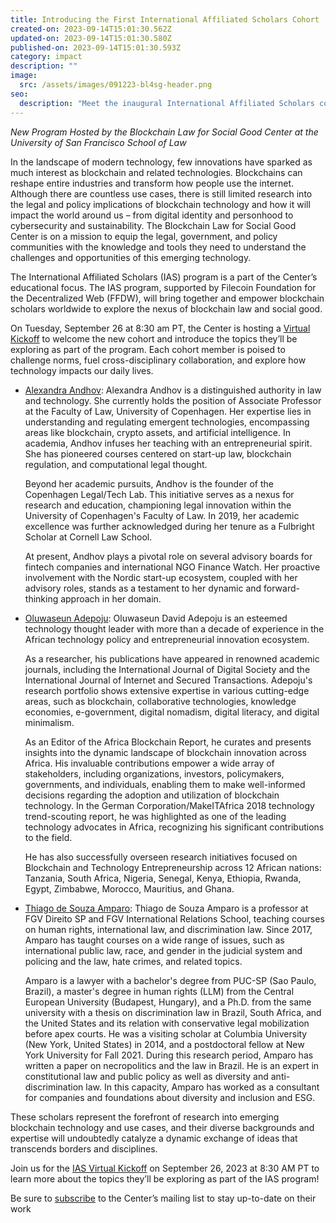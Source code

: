 ```yaml
---
title: Introducing the First International Affiliated Scholars Cohort
created-on: 2023-09-14T15:01:30.562Z
updated-on: 2023-09-14T15:01:30.580Z
published-on: 2023-09-14T15:01:30.593Z
category: impact
description: ""
image:
  src: /assets/images/091223-bl4sg-header.png
seo:
  description: "Meet the inaugural International Affiliated Scholars cohort at USF's Blockchain Law for Social Good Center, exploring legal and policy implications of blockchain technology."
---
```


*New Program Hosted by the Blockchain Law for Social Good Center at the University of San Francisco School of Law* 

In the landscape of modern technology, few innovations have sparked as much interest as blockchain and related technologies. Blockchains can reshape entire industries and transform how people use the internet. Although there are countless use cases, there is still limited research into the legal and policy implications of blockchain technology and how it will impact the world around us – from digital identity and personhood to cybersecurity and sustainability. The Blockchain Law for Social Good Center is on a mission to equip the legal, government, and policy communities with the knowledge and tools they need to understand the challenges and opportunities of this emerging technology.    

The International Affiliated Scholars (IAS) program is a part of the Center’s educational focus. The IAS program, supported by Filecoin Foundation for the Decentralized Web (FFDW), will bring together and empower blockchain scholars worldwide to explore the nexus of blockchain law and social good. 

On Tuesday, September 26 at 8:30 am PT, the Center is hosting a [Virtual Kickoff](https://usfca.zoom.us/webinar/register/WN_M02vHZwAT4y_sHXC6Yzqaw) to welcome the new cohort and introduce the topics they’ll be exploring as part of the program. Each cohort member is poised to challenge norms, fuel cross-disciplinary collaboration, and explore how technology impacts our daily lives. 

- [Alexandra Andhov](https://www.linkedin.com/in/dr-alexandra-andhov-b1502423/?originalSubdomain=dk): Alexandra Andhov is a distinguished authority in law and technology. She currently holds the position of Associate Professor at the Faculty of Law, University of Copenhagen. Her expertise lies in understanding and regulating emergent technologies, encompassing areas like blockchain, crypto assets, and artificial intelligence. In academia, Andhov infuses her teaching with an entrepreneurial spirit. She has pioneered courses centered on start-up law, blockchain regulation, and computational legal thought. 

  Beyond her academic pursuits, Andhov is the founder of the Copenhagen Legal/Tech Lab. This initiative serves as a nexus for research and education, championing legal innovation within the University of Copenhagen's Faculty of Law. In 2019, her academic excellence was further acknowledged during her tenure as a Fulbright Scholar at Cornell Law School.  

  At present, Andhov plays a pivotal role on several advisory boards for fintech companies and international NGO Finance Watch. Her proactive involvement with the Nordic start-up ecosystem, coupled with her advisory roles, stands as a testament to her dynamic and forward-thinking approach in her domain.

- [Oluwaseun Adepoju](https://www.linkedin.com/in/davidadepoju/?originalSubdomain=rw): Oluwaseun David Adepoju is an esteemed technology thought leader with more than a decade of experience in the African technology policy and entrepreneurial innovation ecosystem.

  As a researcher, his publications have appeared in renowned academic journals, including the International Journal of Digital Society and the International Journal of Internet and Secured Transactions. Adepoju's research portfolio shows extensive expertise in various cutting-edge areas, such as blockchain, collaborative technologies, knowledge economies, e-government, digital nomadism, digital literacy, and digital minimalism. 

  As an Editor of the Africa Blockchain Report, he curates and presents insights into the dynamic landscape of blockchain innovation across Africa. His invaluable contributions empower a wide array of stakeholders, including organizations, investors, policymakers, governments, and individuals, enabling them to make well-informed decisions regarding the adoption and utilization of blockchain technology. In the German Corporation/MakeITAfrica 2018 technology trend-scouting report, he was highlighted as one of the leading technology advocates in Africa, recognizing his significant contributions to the field.

  He has also successfully overseen research initiatives focused on Blockchain and Technology Entrepreneurship across 12 African nations: Tanzania, South Africa, Nigeria, Senegal, Kenya, Ethiopia, Rwanda, Egypt, Zimbabwe, Morocco, Mauritius, and Ghana.

- [Thiago de Souza Amparo](https://www.linkedin.com/in/thiago-amparo2019/): Thiago de Souza Amparo is a professor at FGV Direito SP and FGV International Relations School, teaching courses on human rights, international law, and discrimination law. Since 2017, Amparo has taught courses on a wide range of issues, such as international public law, race, and gender in the judicial system and policing and the law, hate crimes, and related topics. 

  Amparo is a lawyer with a bachelor's degree from PUC-SP (Sao Paulo, Brazil), a master's degree in human rights (LLM) from the Central European University (Budapest, Hungary), and a Ph.D. from the same university with a thesis on discrimination law in Brazil, South Africa, and the United States and its relation with conservative legal mobilization before apex courts. He was a visiting scholar at Columbia University (New York, United States) in 2014, and a postdoctoral fellow at New York University for Fall 2021. During this research period, Amparo has written a paper on necropolitics and the law in Brazil. He is an expert in constitutional law and public policy as well as diversity and anti-discrimination law. In this capacity, Amparo has worked as a consultant for companies and foundations about diversity and inclusion and ESG.

These scholars represent the forefront of research into emerging blockchain technology and use cases, and their diverse backgrounds and expertise will undoubtedly catalyze a dynamic exchange of ideas that transcends borders and disciplines.

Join us for the [IAS Virtual Kickoff](https://usfca.zoom.us/webinar/register/WN_M02vHZwAT4y_sHXC6Yzqaw) on September 26, 2023 at 8:30 AM PT to learn more about the topics they’ll be exploring as part of the IAS program! 

Be sure to [subscribe](https://www.blockchainlawsg.org/) to the Center’s mailing list to stay up-to-date on their work
